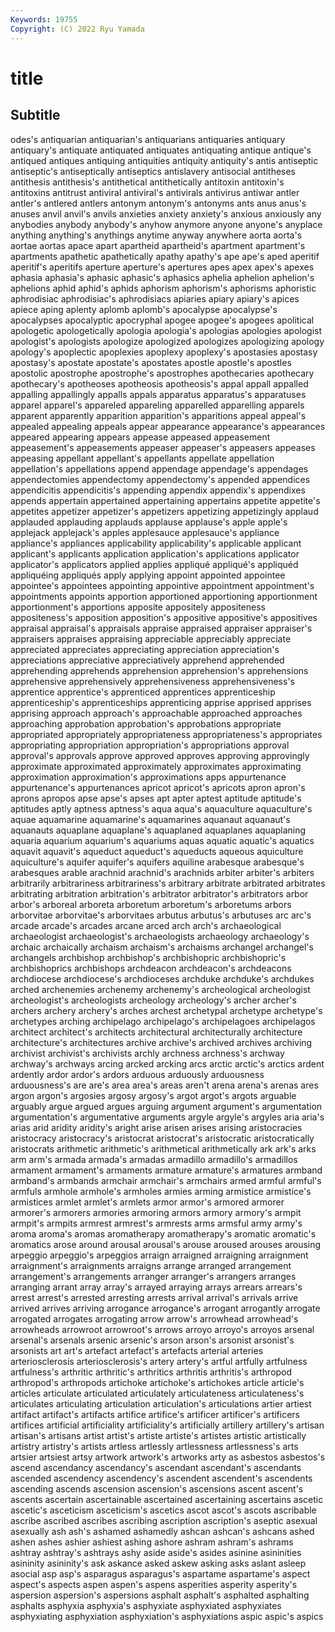 ```yaml
---
Keywords: 19755
Copyright: (C) 2022 Ryu Yamada
---
```



# title

## Subtitle
odes's antiquarian antiquarian's antiquarians antiquaries
antiquary antiquary's antiquate antiquated antiquates antiquating antique antique's antiqued antiques
antiquing antiquities antiquity antiquity's antis antiseptic antiseptic's antiseptically antiseptics antislavery
antisocial antitheses antithesis antithesis's antithetical antithetically antitoxin antitoxin's antitoxins antitrust
antiviral antiviral's antivirals antivirus antiwar antler antler's antlered antlers antonym
antonym's antonyms ants anus anus's anuses anvil anvil's anvils anxieties
anxiety anxiety's anxious anxiously any anybodies anybody anybody's anyhow anymore
anyone anyone's anyplace anything anything's anythings anytime anyway anywhere aorta
aorta's aortae aortas apace apart apartheid apartheid's apartment apartment's apartments
apathetic apathetically apathy apathy's ape ape's aped aperitif aperitif's aperitifs
aperture aperture's apertures apes apex apex's apexes aphasia aphasia's aphasic
aphasic's aphasics aphelia aphelion aphelion's aphelions aphid aphid's aphids aphorism
aphorism's aphorisms aphoristic aphrodisiac aphrodisiac's aphrodisiacs apiaries apiary apiary's apices
apiece aping aplenty aplomb aplomb's apocalypse apocalypse's apocalypses apocalyptic apocryphal
apogee apogee's apogees apolitical apologetic apologetically apologia apologia's apologias apologies
apologist apologist's apologists apologize apologized apologizes apologizing apology apology's apoplectic
apoplexies apoplexy apoplexy's apostasies apostasy apostasy's apostate apostate's apostates apostle
apostle's apostles apostolic apostrophe apostrophe's apostrophes apothecaries apothecary apothecary's apotheoses
apotheosis apotheosis's appal appall appalled appalling appallingly appalls appals apparatus
apparatus's apparatuses apparel apparel's appareled appareling apparelled apparelling apparels apparent
apparently apparition apparition's apparitions appeal appeal's appealed appealing appeals appear
appearance appearance's appearances appeared appearing appears appease appeased appeasement appeasement's
appeasements appeaser appeaser's appeasers appeases appeasing appellant appellant's appellants appellate
appellation appellation's appellations append appendage appendage's appendages appendectomies appendectomy appendectomy's
appended appendices appendicitis appendicitis's appending appendix appendix's appendixes appends appertain
appertained appertaining appertains appetite appetite's appetites appetizer appetizer's appetizers appetizing
appetizingly applaud applauded applauding applauds applause applause's apple apple's applejack
applejack's apples applesauce applesauce's appliance appliance's appliances applicability applicability's applicable
applicant applicant's applicants application application's applications applicator applicator's applicators applied
applies appliqué appliqué's appliquéd appliquéing appliqués apply applying appoint appointed
appointee appointee's appointees appointing appointive appointment appointment's appointments appoints apportion
apportioned apportioning apportionment apportionment's apportions apposite appositely appositeness appositeness's apposition
apposition's appositive appositive's appositives appraisal appraisal's appraisals appraise appraised appraiser
appraiser's appraisers appraises appraising appreciable appreciably appreciate appreciated appreciates appreciating
appreciation appreciation's appreciations appreciative appreciatively apprehend apprehended apprehending apprehends apprehension
apprehension's apprehensions apprehensive apprehensively apprehensiveness apprehensiveness's apprentice apprentice's apprenticed apprentices
apprenticeship apprenticeship's apprenticeships apprenticing apprise apprised apprises apprising approach approach's
approachable approached approaches approaching approbation approbation's approbations appropriate appropriated appropriately
appropriateness appropriateness's appropriates appropriating appropriation appropriation's appropriations approval approval's approvals
approve approved approves approving approvingly approximate approximated approximately approximates approximating
approximation approximation's approximations apps appurtenance appurtenance's appurtenances apricot apricot's apricots
apron apron's aprons apropos apse apse's apses apt apter aptest
aptitude aptitude's aptitudes aptly aptness aptness's aqua aqua's aquaculture aquaculture's
aquae aquamarine aquamarine's aquamarines aquanaut aquanaut's aquanauts aquaplane aquaplane's aquaplaned
aquaplanes aquaplaning aquaria aquarium aquarium's aquariums aquas aquatic aquatic's aquatics
aquavit aquavit's aqueduct aqueduct's aqueducts aqueous aquiculture aquiculture's aquifer aquifer's
aquifers aquiline arabesque arabesque's arabesques arable arachnid arachnid's arachnids arbiter
arbiter's arbiters arbitrarily arbitrariness arbitrariness's arbitrary arbitrate arbitrated arbitrates arbitrating
arbitration arbitration's arbitrator arbitrator's arbitrators arbor arbor's arboreal arboreta arboretum
arboretum's arboretums arbors arborvitae arborvitae's arborvitaes arbutus arbutus's arbutuses arc
arc's arcade arcade's arcades arcane arced arch arch's archaeological archaeologist
archaeologist's archaeologists archaeology archaeology's archaic archaically archaism archaism's archaisms archangel
archangel's archangels archbishop archbishop's archbishopric archbishopric's archbishoprics archbishops archdeacon archdeacon's
archdeacons archdiocese archdiocese's archdioceses archduke archduke's archdukes arched archenemies archenemy
archenemy's archeological archeologist archeologist's archeologists archeology archeology's archer archer's archers
archery archery's arches archest archetypal archetype archetype's archetypes arching archipelago
archipelago's archipelagoes archipelagos architect architect's architects architectural architecturally architecture architecture's
architectures archive archive's archived archives archiving archivist archivist's archivists archly
archness archness's archway archway's archways arcing arcked arcking arcs arctic
arctic's arctics ardent ardently ardor ardor's ardors arduous arduously arduousness
arduousness's are are's area area's areas aren't arena arena's arenas
ares argon argon's argosies argosy argosy's argot argot's argots arguable
arguably argue argued argues arguing argument argument's argumentation argumentation's argumentative
arguments argyle argyle's argyles aria aria's arias arid aridity aridity's
aright arise arisen arises arising aristocracies aristocracy aristocracy's aristocrat aristocrat's
aristocratic aristocratically aristocrats arithmetic arithmetic's arithmetical arithmetically ark ark's arks
arm arm's armada armada's armadas armadillo armadillo's armadillos armament armament's
armaments armature armature's armatures armband armband's armbands armchair armchair's armchairs
armed armful armful's armfuls armhole armhole's armholes armies arming armistice
armistice's armistices armlet armlet's armlets armor armor's armored armorer armorer's
armorers armories armoring armors armory armory's armpit armpit's armpits armrest
armrest's armrests arms armsful army army's aroma aroma's aromas aromatherapy
aromatherapy's aromatic aromatic's aromatics arose around arousal arousal's arouse aroused
arouses arousing arpeggio arpeggio's arpeggios arraign arraigned arraigning arraignment arraignment's
arraignments arraigns arrange arranged arrangement arrangement's arrangements arranger arranger's arrangers
arranges arranging arrant array array's arrayed arraying arrays arrears arrears's
arrest arrest's arrested arresting arrests arrival arrival's arrivals arrive arrived
arrives arriving arrogance arrogance's arrogant arrogantly arrogate arrogated arrogates arrogating
arrow arrow's arrowhead arrowhead's arrowheads arrowroot arrowroot's arrows arroyo arroyo's
arroyos arsenal arsenal's arsenals arsenic arsenic's arson arson's arsonist arsonist's
arsonists art art's artefact artefact's artefacts arterial arteries arteriosclerosis arteriosclerosis's
artery artery's artful artfully artfulness artfulness's arthritic arthritic's arthritics arthritis
arthritis's arthropod arthropod's arthropods artichoke artichoke's artichokes article article's articles
articulate articulated articulately articulateness articulateness's articulates articulating articulation articulation's articulations
artier artiest artifact artifact's artifacts artifice artifice's artificer artificer's artificers
artifices artificial artificiality artificiality's artificially artillery artillery's artisan artisan's artisans
artist artist's artiste artiste's artistes artistic artistically artistry artistry's artists
artless artlessly artlessness artlessness's arts artsier artsiest artsy artwork artwork's
artworks arty as asbestos asbestos's ascend ascendancy ascendancy's ascendant ascendant's
ascendants ascended ascendency ascendency's ascendent ascendent's ascendents ascending ascends ascension
ascension's ascensions ascent ascent's ascents ascertain ascertainable ascertained ascertaining ascertains
ascetic ascetic's asceticism asceticism's ascetics ascot ascot's ascots ascribable ascribe
ascribed ascribes ascribing ascription ascription's aseptic asexual asexually ash ash's
ashamed ashamedly ashcan ashcan's ashcans ashed ashen ashes ashier ashiest
ashing ashore ashram ashram's ashrams ashtray ashtray's ashtrays ashy aside
aside's asides asinine asininities asininity asininity's ask askance asked askew
asking asks aslant asleep asocial asp asp's asparagus asparagus's aspartame
aspartame's aspect aspect's aspects aspen aspen's aspens asperities asperity asperity's
aspersion aspersion's aspersions asphalt asphalt's asphalted asphalting asphalts asphyxia asphyxia's
asphyxiate asphyxiated asphyxiates asphyxiating asphyxiation asphyxiation's asphyxiations aspic aspic's aspics
